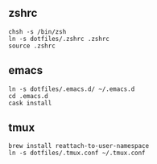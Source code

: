 ## zshrc

```
chsh -s /bin/zsh
ln -s dotfiles/.zshrc .zshrc
source .zshrc
```

## emacs

```
ln -s dotfiles/.emacs.d/ ~/.emacs.d
cd .emacs.d
cask install
```


## tmux

```
brew install reattach-to-user-namespace
ln -s dotfiles/.tmux.conf ~/.tmux.conf
```